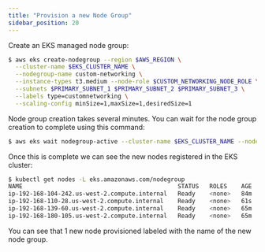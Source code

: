 ```yaml
---
title: "Provision a new Node Group"
sidebar_position: 20
---
```


Create an EKS managed node group:

```bash wait=30
$ aws eks create-nodegroup --region $AWS_REGION \
  --cluster-name $EKS_CLUSTER_NAME \
  --nodegroup-name custom-networking \
  --instance-types t3.medium --node-role $CUSTOM_NETWORKING_NODE_ROLE \
  --subnets $PRIMARY_SUBNET_1 $PRIMARY_SUBNET_2 $PRIMARY_SUBNET_3 \
  --labels type=customnetworking \
  --scaling-config minSize=1,maxSize=1,desiredSize=1
```

Node group creation takes several minutes. You can wait for the node group creation to complete using this command:

```bash wait=30 timeout=300
$ aws eks wait nodegroup-active --cluster-name $EKS_CLUSTER_NAME --nodegroup-name custom-networking
```

Once this is complete we can see the new nodes registered in the EKS cluster:

```bash wait=30
$ kubectl get nodes -L eks.amazonaws.com/nodegroup
NAME                                            STATUS   ROLES    AGE   VERSION               NODEGROUP
ip-192-168-104-242.us-west-2.compute.internal   Ready    <none>   84m   v1.25.6-eks-48e63af   default
ip-192-168-110-28.us-west-2.compute.internal    Ready    <none>   61s   v1.25.9-eks-0a21954   custom-networking
ip-192-168-139-60.us-west-2.compute.internal    Ready    <none>   65m   v1.25.6-eks-48e63af   default
ip-192-168-180-105.us-west-2.compute.internal   Ready    <none>   65m   v1.25.6-eks-48e63af   default
```

You can see that 1 new node provisioned labeled with the name of the new node group.
